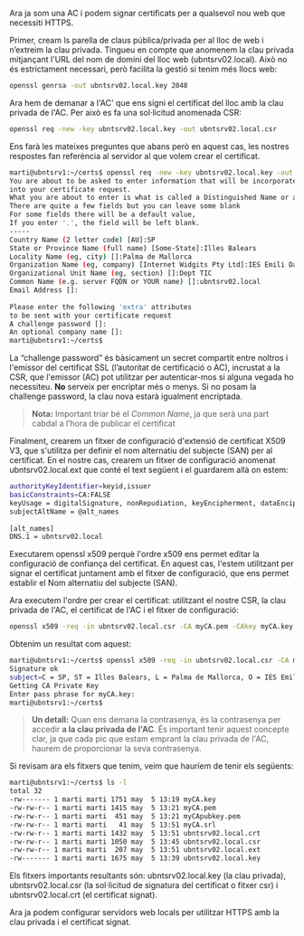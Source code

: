 Ara ja som una AC i podem signar certificats per a qualsevol nou web que necessiti HTTPS. 

Primer, cream ls parella de claus pública/privada per al lloc de web i n’extreim la clau privada. Tingueu en compte que anomenem la clau privada mitjançant l'URL del nom de domini del lloc web (ubntsrv02.local). Això no és estrictament necessari, però facilita la gestió si tenim més llocs web:

```bash
openssl genrsa -out ubntsrv02.local.key 2048
```

Ara hem de demanar a l'AC' que ens signi el certificat del lloc amb la clau privada de l'AC. Per això es fa una sol·licitud anomenada CSR:

```bash
openssl req -new -key ubntsrv02.local.key -out ubntsrv02.local.csr
```

Ens farà les mateixes preguntes que abans però en aquest cas, les nostres respostes fan referència al servidor al que volem crear el certificat.

```bash
marti@ubntsrv1:~/certs$ openssl req -new -key ubntsrv02.local.key -out ubntsrv02.local.csr  
You are about to be asked to enter information that will be incorporated  
into your certificate request.  
What you are about to enter is what is called a Distinguished Name or a DN.  
There are quite a few fields but you can leave some blank  
For some fields there will be a default value,  
If you enter '.', the field will be left blank.  
-----  
Country Name (2 letter code) [AU]:SP  
State or Province Name (full name) [Some-State]:Illes Balears  
Locality Name (eg, city) []:Palma de Mallorca  
Organization Name (eg, company) [Internet Widgits Pty Ltd]:IES Emili Darder  
Organizational Unit Name (eg, section) []:Dept TIC  
Common Name (e.g. server FQDN or YOUR name) []:ubntsrv02.local  
Email Address []:  
  
Please enter the following 'extra' attributes  
to be sent with your certificate request  
A challenge password []:  
An optional company name []:  
marti@ubntsrv1:~/certs$
```

La “challenge password” és bàsicament un secret compartit entre noltros  i l'emissor del certificat SSL (l’autoritat de certificació o AC), incrustat a la CSR, que l'emissor (AC) pot utilitzar per autenticar-mos si alguna vegada ho necessiteu. **No** serveix per encriptar més o menys. Si no posam la challenge password, la clau nova estarà igualment encriptada.

>**Nota:** Important triar bé el *Common Name*, ja que serà una part cabdal a l’hora de publicar el certificat

Finalment, crearem un fitxer de configuració d'extensió de certificat X509 V3, que s'utilitza per definir el nom alternatiu del subjecte (SAN) per al certificat. En el nostre cas, crearem un fitxer de configuració anomenat ubntsrv02.local.ext que conté el text següent i el guardarem allà on estem:

```bash
authorityKeyIdentifier=keyid,issuer  
basicConstraints=CA:FALSE  
keyUsage = digitalSignature, nonRepudiation, keyEncipherment, dataEncipherment  
subjectAltName = @alt_names  
  
[alt_names]  
DNS.1 = ubntsrv02.local
```

Executarem openssl x509 perquè l'ordre x509 ens permet editar la configuració de confiança del certificat. En aquest cas, l'estem utilitzant per signar el certificat juntament amb el fitxer de configuració, que ens permet establir el Nom alternatiu del subjecte (SAN). 

Ara executem l'ordre per crear el certificat: utilitzant el nostre CSR, la clau privada de l'AC, el certificat de l'AC i el fitxer de configuració:

```bash
openssl x509 -req -in ubntsrv02.local.csr -CA myCA.pem -CAkey myCA.key -CAcreateserial -out ubntsrv02.local.crt -days 825 -sha256 -extfile ubntsrv02.local.ext
```

Obtenim un resultat com aquest:

```bash
marti@ubntsrv1:~/certs$ openssl x509 -req -in ubntsrv02.local.csr -CA myCA.pem -CAkey myCA.key -CAcreateserial -out ubntsrv02.local.crt -days 825 -sha256 -extfile ubntsrv02.local.ext  
Signature ok  
subject=C = SP, ST = Illes Balears, L = Palma de Mallorca, O = IES Emili Darder, OU = Dept TIC, CN = ubntsrv02.local  
Getting CA Private Key  
Enter pass phrase for myCA.key:  
marti@ubntsrv1:~/certs$
```

>**Un detall:** Quan ens demana la contrasenya, és la contrasenya per accedir **a la clau privada de l'AC**. És important tenir aquest concepte clar, ja que cada pic que estam emprant la clau privada de l'AC, haurem de proporcionar la seva contrasenya.

Si revisam ara els fitxers que tenim, veim que hauríem de tenir els següents:

```bash
marti@ubntsrv1:~/certs$ ls -l  
total 32  
-rw------- 1 marti marti 1751 may  5 13:19 myCA.key  
-rw-rw-r-- 1 marti marti 1415 may  5 13:21 myCA.pem  
-rw-rw-r-- 1 marti marti  451 may  5 13:21 myCApubkey.pem  
-rw-rw-r-- 1 marti marti   41 may  5 13:51 myCA.srl  
-rw-rw-r-- 1 marti marti 1432 may  5 13:51 ubntsrv02.local.crt  
-rw-rw-r-- 1 marti marti 1050 may  5 13:45 ubntsrv02.local.csr  
-rw-rw-r-- 1 marti marti  207 may  5 13:51 ubntsrv02.local.ext  
-rw------- 1 marti marti 1675 may  5 13:39 ubntsrv02.local.key
```

Els fitxers importants resultants són: ubntsrv02.local.key (la clau privada), ubntsrv02.local.csr (la sol·licitud de signatura del certificat o fitxer csr) i ubntsrv02.local.crt (el certificat signat). 

Ara ja podem configurar servidors web locals per utilitzar HTTPS amb la clau privada i el certificat signat.